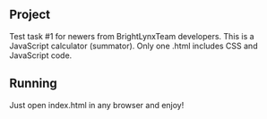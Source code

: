 Project
---
Test task #1 for newers from BrightLynxTeam developers.
This is a JavaScript calculator (summator).
Only one .html includes CSS and JavaScript code.

Running
---
Just open index.html in any browser and enjoy!
